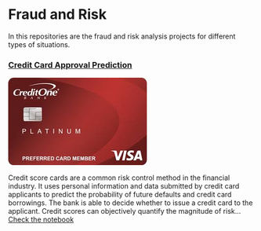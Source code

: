 # Fraud and Risk

In this repositories are the fraud and risk analysis projects for different types of situations.

### [Credit Card Approval Prediction](#)


<img src = './Credit Card Approval Prediction/img/card.jpeg'>


Credit score cards are a common risk control method in the financial industry. It uses personal information and data submitted by credit card applicants to predict the probability of future defaults and credit card borrowings. The bank is able to decide whether to issue a credit card to the applicant. Credit scores can objectively quantify the magnitude of risk... [Check the notebook](https://github.com/miguelzeph/Fraud_Risk/blob/main/Credit%20Card%20Approval%20Prediction/notebook.ipynb)

